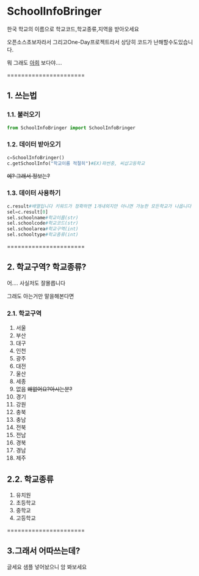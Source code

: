 # SchoolInfoBringer

한국 학교의 이름으로 학교코드,학교종류,지역을 받아오세요

오픈소스초보자라서 그리고One-Day프로젝트라서
상당히 코드가 난해할수도있습니다.

뭐 그래도 [아희](https://aheui.github.io/)  보다야....

======================

## 1. 쓰는법

### 1.1. 불러오기

```python
from SchoolInfoBringer import SchoolInfoBringer
```

### 1.2. 데이터 받아오기

```python
c=SchoolInfoBringer()
c.getSchoolInfo("학교이름 적절히")#EX)파썬중, 씨샵고등학교
```

~~에? 그래서 정보는?~~

### 1.3. 데이터 사용하기

```python
c.result#배열입니다 키워드가 정확하면 1개내외지만 아니면 가능한 모든학교가 나옵니다
sel=c.result[0]
sel.schoolname#학교이름(str)
sel.schoolcode#학교코드(str)
sel.schoolarea#학교구역(int)
sel.schooltype#학교종류(int)
```

======================

## 2. 학교구역? 학교종류?

어.... 사실저도 잘몰릅니다

그래도 아는거만 말을해본다면

### 2.1. 학교구역

1. 서울
2. 부산
3. 대구
4. 인천
5. 광주
6. 대전
7. 울산
8. 세종
9. 없음 ~~왜없어요?아시는분?~~
10. 경기
11. 강원
12. 충북
13. 충남
14. 전북
15. 전남
16. 경북
17. 경남
18. 제주

## 2.2. 학교종류

1. 유치원
2. 초등학교
3. 중학교
4. 고등학교

======================

## 3.그래서 어따쓰는데?

글세요 샘플 넣어놨으니 암 봐보세요


